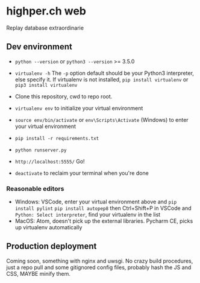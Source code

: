 # highper.ch web
Replay database extraordinarie

## Dev environment
* `python --version` or `python3 --version` >= 3.5.0
* `virtualenv -h`
The `-p` option default should be your Python3 interpreter, else specify it. If virtualenv is not installed, `pip install virtualenv` or `pip3 install virtualenv`

* Clone this repository, cwd to repo root.
* `virtualenv env` to initialize your virtual environment
* `source env/bin/activate` or `env\Scripts\Activate` (Windows) to enter your virtual environment
* `pip install -r requirements.txt`
* `python runserver.py`
* `http://localhost:5555/` Go!
* `deactivate` to reclaim your terminal when you're done

### Reasonable editors
* Windows: VSCode, enter your virtual environment above and `pip install pylint` `pip install autopep8` then Ctrl+Shift+P in VSCode and `Python: Select interpreter`, find your virtualenv in the list
* MacOS: Atom, doesn't pick up the external libraries. Pycharm CE, picks up virtualenv automatically

## Production deployment
Coming soon, something with nginx and uwsgi. No crazy build procedures, just a repo pull and some gitignored config files, probably hash the JS and CSS, MAYBE minify them.
